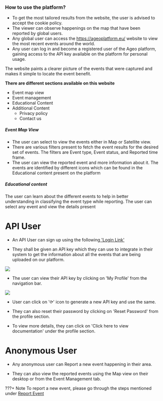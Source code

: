 ### How to use the platform?

- To get the most tailored results from the website, the user is advised to accept the cookie policy.
-  The viewer can observe happenings on the map that have been reported by global users.
- Any global user can access the https://ageoplatform.eu/ website to view the most recent events around the world.
- Any user can log in and become a registered user of the Ageo platform, gaining access to the API key available on the platform for personal usage.


The website paints a clearer picture of the events that were captured and makes it simple to locate the event benefit.

<b> There are different sections available on this website </b>

- Event map view
- Event management
- Educational Content
- Additional Content
	* Privacy policy
	* Contact us


##### Event Map View
- The user can select to view the events either in Map or Satellite view.
- There are various filters present to fetch the event results for the desired set of events. The filters are Event type, Event status, and Reported time frame.
- The user can view the reported event and more information about it. The events are identified by different icons which can be found in the Educational content present on the platform


##### Educational content
The user can learn about the different events to help in better understanding in classifying the event type while reporting.
The user can select any event and view the details present

# API User
- An API User can sign up using the following<a href="https://ageoplatform.eu/auth/login"> 'Login Link' </a>

- They shall be given an API key which they can use to integrate in their system to get the information about all the events that are being uploaded on our platform.

<image src="\assets\reporting\APIuser.png">

- The user can view their API key by clicking on 'My Profile' from the navigation bar. 


<image src="\assets\reporting\profile.png">

- User can click on '⟳' icon to generate a new API key and use the same.

- They can also reset their password by clicking on 'Reset Password' from the profile section.

- To view more details, they can click on 'Click here to view documentation' under the profile section. 



# Anonymous User

- Any anonymous user can Report a new event happening in their area. 

- They can also view the reported events using the Map view on their desktop or from the Event Management tab.


???+ Note
    To report a new event, please go through the steps mentioned under [Report Event](../reporting/report_event.md)
